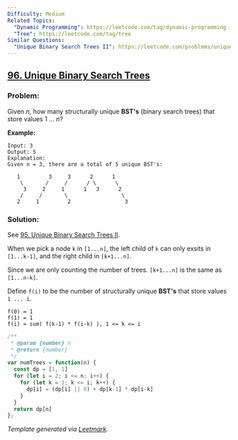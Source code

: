 ```yaml
---
Difficulty: Medium
Related Topics:
  "Dynamic Programming": https://leetcode.com/tag/dynamic-programming
  "Tree": https://leetcode.com/tag/tree
Similar Questions:
  "Unique Binary Search Trees II": https://leetcode.com/problems/unique-binary-search-trees-ii
---
```


## [96. Unique Binary Search Trees](https://leetcode.com/problems/unique-binary-search-trees/description/)

### Problem:

Given *n*, how many structurally unique **BST's** (binary search trees) that store values 1 ... *n*?

**Example:**

```
Input: 3
Output: 5
Explanation:
Given n = 3, there are a total of 5 unique BST's:

   1         3     3      2      1
    \       /     /      / \      \
     3     2     1      1   3      2
    /     /       \                 \
   2     1         2                 3
```

### Solution:

See [95. Unique Binary Search Trees II](./095.%20Unique%20Binary%20Search%20Trees%20II.md).

When we pick a node `k` in `[1...n]`, the left child of `k` can only exsits in `[1...k-1]`, and the right child in `[k+1...n]`.

Since we are only counting the number of trees. `[k+1...n]` is the same as `[1...n-k]`.

Define `f(i)` to be the number of structurally unique **BST's** that store values `1 ... i`.

```
f(0) = 1
f(1) = 1
f(i) = sum( f(k-1) * f(i-k) ), 1 <= k <= i
```

```javascript
/**
 * @param {number} n
 * @return {number}
 */
var numTrees = function(n) {
  const dp = [1, 1]
  for (let i = 2; i <= n; i++) {
    for (let k = 1; k <= i; k++) {
      dp[i] = (dp[i] || 0) + dp[k-1] * dp[i-k]
    }
  }
  return dp[n]
};
```

*Template generated via [Leetmark](https://github.com/crimx/crx-leetmark).*

